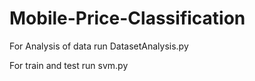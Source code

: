 # Mobile-Price-Classification

For Analysis of data run DatasetAnalysis.py

For train and test run svm.py

